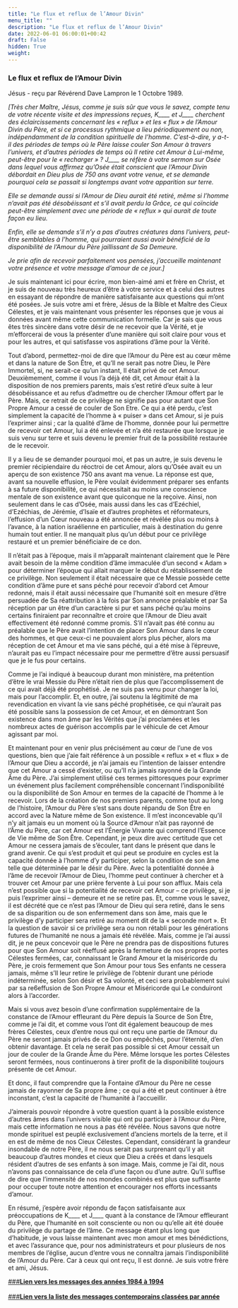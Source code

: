 ```yaml
---
title: "Le flux et reflux de l’Amour Divin"
menu_title: ""
description: "Le flux et reflux de l’Amour Divin"
date: 2022-06-01 06:00:01+00:42
draft: False
hidden: True
weight:
---
```

### Le flux et reflux de l’Amour Divin

Jésus - reçu par Révérend Dave Lampron le 1 Octobre 1989.

*[Très cher Maître, Jésus, comme je suis sûr que vous le savez, compte tenu de votre récente visite et des impressions reçues, K____ et J____ cherchent des éclaircissements concernant les « reflux » et les « flux » de l’Amour Divin du Père, et si ce processus rythmique a lieu périodiquement ou non, indépendamment de la condition spirituelle de l’homme. C’est-à-dire, y a-t-il des périodes de temps où le Père laisse couler Son Amour à travers l’univers, et d’autres périodes de temps où Il retire cet Amour à Lui-même, peut-être pour le « recharger » ? J____ se réfère à votre sermon sur Osée dans lequel vous affirmez qu’Osée était conscient que l’Amour Divin débordait en Dieu plus de 750 ans avant votre venue, et se demande pourquoi cela se passait si longtemps avant votre apparition sur terre.*

*Elle se demande aussi si l’Amour de Dieu aurait été retiré, même si l’homme n’avait pas été désobéissant et s’il avait perdu la Grâce, ce qui coïncide peut-être simplement avec une période de « reflux » qui aurait de toute façon eu lieu.*

*Enfin, elle se demande s’il n’y a pas d’autres créatures dans l’univers, peut-être semblables à l’homme, qui pourraient aussi avoir bénéficié de la disponibilité de l’Amour du Père jaillissant de Sa Demeure.*

*Je prie afin de recevoir parfaitement vos pensées, j’accueille maintenant votre présence et votre message d’amour de ce jour.]*

Je suis maintenant ici pour écrire, mon bien-aimé ami et frère en Christ, et je suis de nouveau très heureux d’être à votre service et à celui des autres en essayant de répondre de manière satisfaisante aux questions qui m’ont été posées. Je suis votre ami et frère, Jésus de la Bible et Maître des Cieux Célestes, et je vais maintenant vous présenter les réponses que je vous ai données avant même cette communication formelle. Car je sais que vous êtes très sincère dans votre désir de ne recevoir que la Vérité, et je m’efforcerai de vous la présenter d’une manière qui soit claire pour vous et pour les autres, et qui satisfasse vos aspirations d’âme pour la Vérité.

Tout d’abord, permettez-moi de dire que l’Amour du Père est au cœur même et dans la nature de Son Être, et qu’Il ne serait pas notre Dieu, le Père Immortel, si, ne serait-ce qu’un instant, Il était privé de cet Amour. Deuxièmement, comme il vous l’a déjà été dit, cet Amour était à la disposition de nos premiers parents, mais s’est retiré d’eux suite à leur désobéissance et au refus d’admettre ou de chercher l’Amour offert par le Père. Mais, ce retrait de ce privilège ne signifie pas pour autant que Son Propre Amour a cessé de couler de Son Etre. Ce qui a été perdu, c’est simplement la capacité de l’homme à « puiser » dans cet Amour, si je puis l’exprimer ainsi ; car la qualité d’âme de l’homme, donnée pour lui permettre de recevoir cet Amour, lui a été enlevée et n’a été restaurée que lorsque je suis venu sur terre et suis devenu le premier fruit de la possibilité restaurée de le recevoir.

Il y a lieu de se demander pourquoi moi, et pas un autre, je suis devenu le premier récipiendaire du réoctroi de cet Amour, alors qu’Osée avait eu un aperçu de son existence 750 ans avant ma venue. La réponse est que, avant sa nouvelle effusion, le Père voulait évidemment préparer ses enfants à sa future disponibilité, ce qui nécessitait au moins une conscience mentale de son existence avant que quiconque ne la reçoive. Ainsi, non seulement dans le cas d’Osée, mais aussi dans les cas d’Ezéchiel, d’Ezéchias, de Jérémie, d’Isaïe et d’autres prophètes et réformateurs, l’effusion d’un Cœur nouveau a été annoncée et révélée plus ou moins à l’avance, à la nation israélienne en particulier, mais à destination du genre humain tout entier. Il ne manquait plus qu’un début pour ce privilège restauré et un premier bénéficiaire de ce don.

Il n’était pas à l’époque, mais il m’apparaît maintenant clairement que le Père avait besoin de la même condition d’âme immaculée d’un second « Adam » pour déterminer l’époque qui allait marquer le début du rétablissement de ce privilège. Non seulement il était nécessaire que ce Messie possède cette condition d’âme pure et sans péché pour recevoir d’abord cet Amour redonné, mais il était aussi nécessaire que l’humanité soit en mesure d’être persuadée de Sa réattribution à la fois par Son annonce préalable et par Sa réception par un être d’un caractère si pur et sans péché qu’au moins certains finiraient par reconnaître et croire que l’Amour de Dieu avait effectivement été redonné comme promis. S’il n’avait pas été connu au préalable que le Père avait l’intention de placer Son Amour dans le cœur des hommes, et que ceux-ci ne pouvaient alors plus pécher, alors ma réception de cet Amour et ma vie sans péché, qui a été mise à l’épreuve, n’aurait pas eu l’impact nécessaire pour me permettre d’être aussi persuasif que je le fus pour certains.

Comme je l’ai indiqué à beaucoup durant mon ministère, ma prétention d’être le vrai Messie du Père n’était rien de plus que l’accomplissement de ce qui avait déjà été prophétisé. Je ne suis pas venu pour changer la loi, mais pour l’accomplir. Et, en outre, j’ai soutenu la légitimité de ma revendication en vivant la vie sans péché prophétisée, ce qui n’aurait pas été possible sans la possession de cet Amour, et en démontrant Son existence dans mon âme par les Vérités que j’ai proclamées et les nombreux actes de guérison accomplis par le véhicule de cet Amour agissant par moi.

Et maintenant pour en venir plus précisément au cœur de l’une de vos questions, bien que j’aie fait référence à un possible « reflux » et « flux » de l’Amour que Dieu a accordé, je n’ai jamais eu l’intention de laisser entendre que cet Amour a cessé d’exister, ou qu’Il n’a jamais rayonné de la Grande Âme du Père. J’ai simplement utilisé ces termes pittoresques pour exprimer un événement plus facilement compréhensible concernant l’indisponibilité ou la disponibilité de Son Amour en termes de la capacité de l’homme à le recevoir. Lors de la création de nos premiers parents, comme tout au long de l’histoire, l’Amour du Père s’est sans doute répandu de Son Être en accord avec la Nature même de Son existence. Il m’est inconcevable qu’il n’y ait jamais eu un moment où la Source d’Amour n’ait pas rayonné de l’Âme du Père, car cet Amour est l’Énergie Vivante qui comprend l’Essence de Vie même de Son Être. Cependant, je peux dire avec certitude que cet Amour ne cessera jamais de s’écouler, tant dans le présent que dans le grand avenir. Ce qui s’est produit et qui peut se produire en cycles est la capacité donnée à l’homme d’y participer, selon la condition de son âme telle que déterminée par le désir du Père. Avec la potentialité donnée à l’âme de recevoir l’Amour de Dieu, l’homme peut continuer à chercher et à trouver cet Amour par une prière fervente à Lui pour son afflux. Mais cela n’est possible que si la potentialité de recevoir cet Amour – ce privilège, si je puis l’exprimer ainsi – demeure et ne se retire pas. Et, comme vous le savez, il est décrété que ce n’est pas l’Amour de Dieu qui sera retiré, dans le sens de sa disparition ou de son enfermement dans son âme, mais que le privilège d’y participer sera retiré au moment dit de la « seconde mort ». Et la question de savoir si ce privilège sera ou non rétabli pour les générations futures de l’humanité ne nous a jamais été révélée. Mais, comme je l’ai aussi dit, je ne peux concevoir que le Père ne prendra pas de dispositions futures pour que Son Amour soit réeffusé après la fermeture de nos propres portes Célestes fermées, car, connaissant le Grand Amour et la miséricorde du Père, je crois fermement que Son Amour pour tous Ses enfants ne cessera jamais, même s’Il leur retire le privilège de l’obtenir durant une période indéterminée, selon Son désir et Sa volonté, et ceci sera probablement suivi par sa re6effusion de Son Propre Amour et Miséricorde qui Le conduiront alors à l’accorder.

Mais si vous avez besoin d’une confirmation supplémentaire de la constance de l’Amour effleurant du Père depuis la Source de Son Être, comme je l’ai dit, et comme vous l’ont dit également beaucoup de mes frères Célestes, ceux d’entre nous qui ont reçu une partie de l’Amour du Père ne seront jamais privés de ce Don ou empêchés, pour l’éternité, d’en obtenir davantage. Et cela ne serait pas possible si cet Amour cessait un jour de couler de la Grande Âme du Père. Même lorsque les portes Célestes seront fermées, nous continuerons à tirer profit de la disponibilité toujours présente de cet Amour.

Et donc, il faut comprendre que la Fontaine d’Amour du Père ne cesse jamais de rayonner de Sa propre âme ; ce qui a été et peut continuer à être inconstant, c’est la capacité de l’humanité à l’accueillir.

J’aimerais pouvoir répondre à votre question quant à la possible existence d’autres âmes dans l’univers visible qui ont pu participer à l’Amour du Père, mais cette information ne nous a pas été révélée. Nous savons que notre monde spirituel est peuplé exclusivement d’anciens mortels de la terre, et il en est de même de nos Cieux Célestes. Cependant, considérant la grandeur insondable de notre Père, il ne nous serait pas surprenant qu’il y ait beaucoup d’autres mondes et cieux que Dieu a créés et dans lesquels résident d’autres de ses enfants à son image. Mais, comme je l’ai dit, nous n’avons pas connaissance de cela d’une façon ou d’une autre. Qu’il suffise de dire que l’immensité de nos mondes combinés est plus que suffisante pour occuper toute notre attention et encourager nos efforts incessants d’amour.

En résumé, j’espère avoir répondu de façon satisfaisante aux préoccupations de K____ et J____ quant à la constance de l’Amour effleurant du Père, que l’humanité en soit consciente ou non ou qu’elle ait été douée du privilège du partage de l’âme. Ce message étant plus long que d’habitude, je vous laisse maintenant avec mon amour et mes bénédictions, et avec l’assurance que, pour nos administrateurs et pour plusieurs de nos membres de l’église, aucun d’entre vous ne connaîtra jamais l’indisponibilité de l’Amour du Père. Car à ceux qui ont reçu, Il est donné. Je suis votre frère et ami, Jésus.

[###**Lien vers les messages des années 1984 à 1994**](/fr-contemporary-messages/fr-contemporary-messages-by-date-order/fr-contemporary-messages-1984-1994/)
<br>
<br>
[###**Lien vers la liste des messages contemporains classées par année**](/fr-contemporary-messages/fr-contemporary-messages-by-date-order/)

